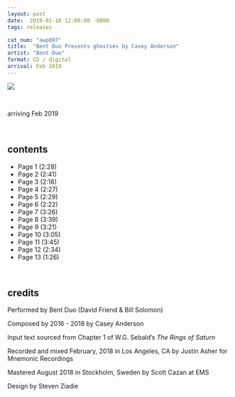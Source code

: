 ```yaml
---
layout: post
date:  2019-01-10 12:00:00 -0800
tags: releases

cat_num: "awp007"
title:  "Bent Duo Presents ghostses by Casey Anderson"
artist: "Bent Duo"
format: CD / digital
arrival: Feb 2019
---
```


![]({{site.url}}/assets/ghostses_cover_4web_01142014.jpg)

<br/>

arriving Feb 2019

<br/>

## contents

* Page 1 (2:28)
* Page 2 (2:41)
* Page 3 (2:18)
* Page 4 (2:27)
* Page 5 (2:29)
* Page 6 (2:22)
* Page 7 (3:26)
* Page 8 (3:39)
* Page 9 (3:21)
* Page 10 (3:05)
* Page 11 (3:45)
* Page 12 (2:34)
* Page 13 (1:26)

<br/>

## credits

Performed by Bent Duo (David Friend & Bill Solomon)

Composed by 2016 - 2018 by Casey Anderson

Input text sourced from Chapter 1 of W.G. Sebald’s *The Rings of Saturn*

Recorded and mixed February, 2018 in Los Angeles, CA by Justin Asher for Mnemonic Recordings

Mastered August 2018 in Stockholm, Sweden by Scott Cazan at EMS

Design by Steven Ziadie
